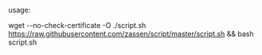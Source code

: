 usage:

wget --no-check-certificate -O ./script.sh https://raw.githubusercontent.com/zassen/script/master/script.sh && bash script.sh
